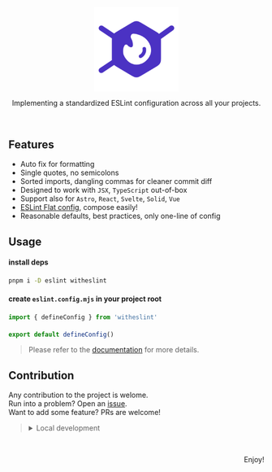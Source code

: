 <br>

<p align="center">
  <img src="https://github.com/witheslint/static/raw/main/icons/witheslint.svg" alt="witheslint" align="center" width="33%" height="33%" />
</p>

<p align="center">Implementing a standardized ESLint configuration across all your projects.</p>

<br>

## Features

- Auto fix for formatting
- Single quotes, no semicolons
- Sorted imports, dangling commas for cleaner commit diff
- Designed to work with `JSX`, `TypeScript` out-of-box
- Support also for `Astro`, `React`, `Svelte`, `Solid`, `Vue`
- [ESLint Flat config](https://eslint.org/docs/latest/use/configure/configuration-files-new), compose easily!
- Reasonable defaults, best practices, only one-line of config

## Usage

#### install deps

```zsh
pnpm i -D eslint witheslint
```

#### create `eslint.config.mjs` in your project root

```js
import { defineConfig } from 'witheslint'

export default defineConfig()
```

> Please refer to the [documentation](https://witheslint.github.io) for more details.


## Contribution

Any contribution to the project is welome.  
Run into a problem? Open an [issue](https://github.com/witheslint/witheslint/issues/new/choose).  
Want to add some feature? PRs are welcome!  

> <details>
>   <summary>Local development</summary>
> 
> - Clone this repository
> - Install the latest LTS version of [Node.js](https://nodejs.org/en/)  
> - Enable [Corepack](https://github.com/nodejs/corepack) using `corepack enable`
> - Install dependencies using `pnpm install`
> 
> </details>

<br>

<p align="right">Enjoy!</p>
